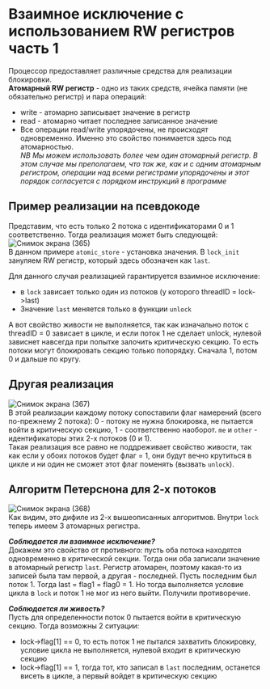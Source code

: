 # Взаимное исключение с использованием RW регистров часть 1  
Процессор предоставляет различные средства для реализации блокировки.  
**Атомарный RW регистр** - одно из таких средств, ячейка памяти (не обязательно регистр) и пара операций:  
* write - атомарно записывает значение в регистр
* read - атомарно читает последнее записанное значение
* Все операции read/write упорядочены, не происходят одновременно. Именно это свойство понимается здесь под атомарностью.  
*NB Мы можем использовать более чем один атомарный регистр. В этом случае мы преполагаем, что так же, как и с одним атомарным регистром,
операции над всеми регистрами упорядочены и этот порядок согласуется с порядком инструкций в программе*
## Пример реализации на псевдокоде  
Представим, что есть только 2 потока с идентификаторами 0 и 1 соответственно. Тогда реализация может быть следующей:  
![Снимок экрана (365)](https://github.com/BorisDeLaMar/Operating_systems/assets/91004615/1c4b1d74-7904-42a4-94b5-3e91fbd09b45)  
В данном примере `atomic_store` - установка значения. В `lock_init` зануляем RW регистр, который здесь обозначен как `last`.  

Для данного случая реализацией гарантируется взаимное исключение:
* в `lock` зависает только один из потоков (у которого threadID = lock->last)
* Значение `last` меняется только в функции `unlock`

А вот свойство живости не выполняется, так как изначально поток с threadID = 0 зависает в цикле, и если поток 1 не сделает unlock, нулевой зависнет навсегда при 
попытке залочить критическую секцию. То есть потоки могут блокировать секцию только попорядку. Сначала 1, потом 0 и дальше по кругу.  
## Другая реализация  
![Снимок экрана (367)](https://github.com/BorisDeLaMar/Operating_systems/assets/91004615/56854793-cd88-4262-962b-938941ee8d9d)  
В этой реализации каждому потоку сопоставили флаг намерений (всего по-прежнему 2 потока): 0 - потоку не нужна блокировка, не пытается войти в критическую секцию, 1 - 
соответственно наоборот. `me` и `other` - идентификаторы этих 2-х потоков (0 и 1).  
Такая реализация все равно не поддреживает свойство живости, так как если у обоих потоков будет флаг = 1, они будут вечно крутиться в цикле и ни один не сможет этот 
флаг поменять (вызвать `unlock`).  
## Алгоритм Петерснона для 2-х потоков  
![Снимок экрана (368)](https://github.com/BorisDeLaMar/Operating_systems/assets/91004615/41a5c2ab-b5eb-4bfb-b39c-3743cda32fe0)  
Как видим, это дифиле из 2-х вышеописанных алгоритмов. Внутри `lock` теперь имеем 3 атомарных регистра.  

***Соблюдается ли взаимное исключение?***  
Докажем это свойство от противного: пусть оба потока находятся одновременно в критической секции. Тогда они оба записали значение в атомарный регистр `last`. 
Регистр атомарен, поэтому какая-то из записей была там первой, а другая - последней. Пусть последним был поток 1. Тогда last = flag1 = flag0 = 1. Но тогда 
выполняется условие цикла в `lock` и поток 1 не мог из него выйти. Получили противоречие.  

***Соблюдается ли живость?***  
Пусть для определенности поток 0 пытается войти в критическую секцию. Тогда возможны 2 ситуации:
* lock->flag[1] == 0, то есть поток 1 не пытался захватить блокировку, условие цикла не выполняется, нулевой входит в критическую секцию
* lock->flag[1] == 1, тогда тот, кто записал в `last` последним, останется висеть в цикле, а первый войдет в критическую секцию
